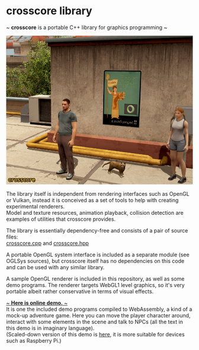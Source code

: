 # crosscore library

~ **crosscore** is a portable C++ library for graphics programming ~

![roof chars](https://raw.githubusercontent.com/schaban/crosscore_dev/main/pic/cross_chars.png)

The library itself is independent from rendering interfaces such as OpenGL or Vulkan,
instead it is conceived as a set of tools to help with creating experimental renderers.\
Model and texture resources, animation playback, collision detection are examples
of utilities that crosscore provides.

The library is essentially dependency-free and consists of a pair of source files:\
[crosscore.cpp](https://github.com/schaban/crosscore_dev/blob/main/src/crosscore.cpp)
and
[crosscore.hpp](https://github.com/schaban/crosscore_dev/blob/main/src/crosscore.hpp)

A portable OpenGL system interface is included as a separate module (see OGLSys sources),
but crosscore itself has no dependencies on this code and can be used with any similar library.

A sample OpenGL renderer is included in this repository, as well as some demo programs.
The renderer targets WebGL1 level graphics, so it's very portable albeit rather conservative
in terms of visual effects.

[~ **Here is online demo.** ~](https://schaban.github.io/crosscore_web_demo/wgl_test.html)\
It is one the included demo programs compiled to WebAssembly,
a kind of a mock-up adventure game. Here you can move the player character around,
interact with some elements in the scene and talk to NPCs
(all the text in this demo is in imaginary language).\
(Scaled-down version of this demo is
[here](https://schaban.github.io/crosscore_web_demo/wgl_test.html?small&lowq),
it is more suitable for devices such as Raspberry Pi.)
